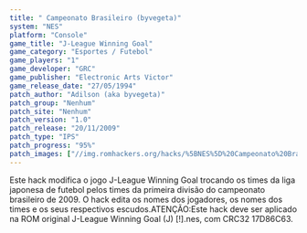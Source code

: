 ```yaml
---
title: " Campeonato Brasileiro (byvegeta)"
system: "NES"
platform: "Console"
game_title: "J-League Winning Goal"
game_category: "Esportes / Futebol"
game_players: "1"
game_developer: "GRC"
game_publisher: "Electronic Arts Victor"
game_release_date: "27/05/1994"
patch_author: "Adilson (aka byvegeta)"
patch_group: "Nenhum"
patch_site: "Nenhum"
patch_version: "1.0"
patch_release: "20/11/2009"
patch_type: "IPS"
patch_progress: "95%"
patch_images: ["//img.romhackers.org/hacks/%5BNES%5D%20Campeonato%20Brasileiro%20-%20byvegeta%20-%201.png","//img.romhackers.org/hacks/%5BNES%5D%20Campeonato%20Brasileiro%20-%20byvegeta%20-%202.png","//img.romhackers.org/hacks/%5BNES%5D%20Campeonato%20Brasileiro%20-%20byvegeta%20-%203.png"]
---
```

Este hack modifica o jogo J-League Winning Goal trocando os times da liga japonesa de futebol pelos times da primeira divisão do campeonato brasileiro de 2009. O hack edita os nomes dos jogadores, os nomes dos times e os seus respectivos escudos.ATENÇÃO:Este hack deve ser aplicado na ROM original J-League Winning Goal (J) [!].nes, com CRC32 17D86C63.